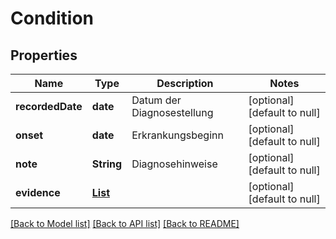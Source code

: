 # Condition
## Properties

| Name | Type | Description | Notes |
|------------ | ------------- | ------------- | -------------|
| **recordedDate** | **date** | Datum der Diagnosestellung | [optional] [default to null] |
| **onset** | **date** | Erkrankungsbeginn | [optional] [default to null] |
| **note** | **String** | Diagnosehinweise | [optional] [default to null] |
| **evidence** | [**List**](CodeDisplay.md) |  | [optional] [default to null] |

[[Back to Model list]](../README.md#documentation-for-models) [[Back to API list]](../README.md#documentation-for-api-endpoints) [[Back to README]](../README.md)

